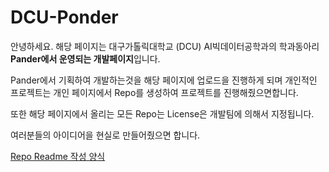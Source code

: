 # DCU-Ponder

안녕하세요. 해당 페이지는 대구가톨릭대학교 (DCU) AI빅데이터공학과의 학과동아리 **Pander에서 운영되는 개발페이지**입니다.

Pander에서 기획하여 개발하는것을 해당 페이지에 업로드을 진행하게 되며
개인적인 프로젝트는 개인 페이지에서 Repo를 생성하여 프로젝트를 진행해줬으면합니다.

또한 해당 페이지에서 올리는 모든 Repo는 License은 개발팀에 의해서 지정됩니다.

여러분들의 아이디어을 현실로 만들어줬으면 합니다.


[Repo Readme 작성 양식](./README-Form.md)